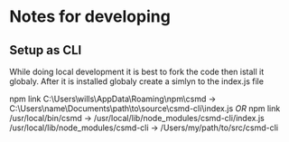 

# Notes for developing

## Setup as CLI
While doing local development it is best to fork the code then istall it globaly. After it is installed globaly create a simlyn to the index.js file

npm link C:\Users\wills\AppData\Roaming\npm\csmd -> C:\Users\name\Documents\path\to\source\csmd-cli\index.js
_OR_
npm link /usr/local/bin/csmd -> /usr/local/lib/node_modules/csmd-cli/index.js /usr/local/lib/node_modules/csmd-cli -> /Users/my/path/to/src/csmd-cli



